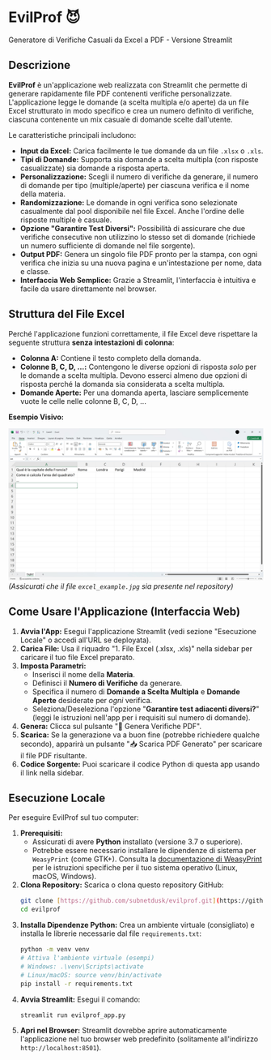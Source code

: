 # EvilProf 😈

Generatore di Verifiche Casuali da Excel a PDF - Versione Streamlit

## Descrizione

**EvilProf** è un'applicazione web realizzata con Streamlit che permette di generare rapidamente file PDF contenenti verifiche personalizzate. L'applicazione legge le domande (a scelta multipla e/o aperte) da un file Excel strutturato in modo specifico e crea un numero definito di verifiche, ciascuna contenente un mix casuale di domande scelte dall'utente.

Le caratteristiche principali includono:

* **Input da Excel:** Carica facilmente le tue domande da un file `.xlsx` o `.xls`.
* **Tipi di Domande:** Supporta sia domande a scelta multipla (con risposte casualizzate) sia domande a risposta aperta.
* **Personalizzazione:** Scegli il numero di verifiche da generare, il numero di domande per tipo (multiple/aperte) per ciascuna verifica e il nome della materia.
* **Randomizzazione:** Le domande in ogni verifica sono selezionate casualmente dal pool disponibile nel file Excel. Anche l'ordine delle risposte multiple è casuale.
* **Opzione "Garantire Test Diversi":** Possibilità di assicurare che due verifiche consecutive non utilizzino lo stesso set di domande (richiede un numero sufficiente di domande nel file sorgente).
* **Output PDF:** Genera un singolo file PDF pronto per la stampa, con ogni verifica che inizia su una nuova pagina e un'intestazione per nome, data e classe.
* **Interfaccia Web Semplice:** Grazie a Streamlit, l'interfaccia è intuitiva e facile da usare direttamente nel browser.

## Struttura del File Excel

Perché l'applicazione funzioni correttamente, il file Excel deve rispettare la seguente struttura **senza intestazioni di colonna**:

* **Colonna A:** Contiene il testo completo della domanda.
* **Colonne B, C, D, ...:** Contengono le diverse opzioni di risposta *solo* per le domande a scelta multipla. Devono esserci almeno due opzioni di risposta perché la domanda sia considerata a scelta multipla.
* **Domande Aperte:** Per una domanda aperta, lasciare semplicemente vuote le celle nelle colonne B, C, D, ...

**Esempio Visivo:**

![Esempio struttura file Excel](excel_example.jpg)
*(Assicurati che il file `excel_example.jpg` sia presente nel repository)*

## Come Usare l'Applicazione (Interfaccia Web)

1.  **Avvia l'App:** Esegui l'applicazione Streamlit (vedi sezione "Esecuzione Locale" o accedi all'URL se deployata).
2.  **Carica File:** Usa il riquadro "1. File Excel (.xlsx, .xls)" nella sidebar per caricare il tuo file Excel preparato.
3.  **Imposta Parametri:**
    * Inserisci il nome della **Materia**.
    * Definisci il **Numero di Verifiche** da generare.
    * Specifica il numero di **Domande a Scelta Multipla** e **Domande Aperte** desiderate per *ogni* verifica.
    * Seleziona/Deseleziona l'opzione "**Garantire test adiacenti diversi?**" (leggi le istruzioni nell'app per i requisiti sul numero di domande).
4.  **Genera:** Clicca sul pulsante "🚀 Genera Verifiche PDF".
5.  **Scarica:** Se la generazione va a buon fine (potrebbe richiedere qualche secondo), apparirà un pulsante "📥 Scarica PDF Generato" per scaricare il file PDF risultante.
6.  **Codice Sorgente:** Puoi scaricare il codice Python di questa app usando il link nella sidebar.

## Esecuzione Locale

Per eseguire EvilProf sul tuo computer:

1.  **Prerequisiti:**
    * Assicurati di avere **Python** installato (versione 3.7 o superiore).
    * Potrebbe essere necessario installare le dipendenze di sistema per `WeasyPrint` (come GTK+). Consulta la [documentazione di WeasyPrint](https://doc.courtbouillon.org/weasyprint/stable/install.html) per le istruzioni specifiche per il tuo sistema operativo (Linux, macOS, Windows).
2.  **Clona Repository:** Scarica o clona questo repository GitHub:
    ```bash
    git clone [https://github.com/subnetdusk/evilprof.git](https://github.com/subnetdusk/evilprof.git)
    cd evilprof
    ```
3.  **Installa Dipendenze Python:** Crea un ambiente virtuale (consigliato) e installa le librerie necessarie dal file `requirements.txt`:
    ```bash
    python -m venv venv
    # Attiva l'ambiente virtuale (esempi)
    # Windows: .\venv\Scripts\activate
    # Linux/macOS: source venv/bin/activate
    pip install -r requirements.txt
    ```
4.  **Avvia Streamlit:** Esegui il comando:
    ```bash
    streamlit run evilprof_app.py
    ```
5.  **Apri nel Browser:** Streamlit dovrebbe aprire automaticamente l'applicazione nel tuo browser web predefinito (solitamente all'indirizzo `http://localhost:8501`).

